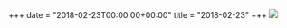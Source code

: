 +++
date = "2018-02-23T00:00:00+00:00"
title = "2018-02-23"
+++
<img class="img-fluid" src="/2018-02-23.jpg" />
